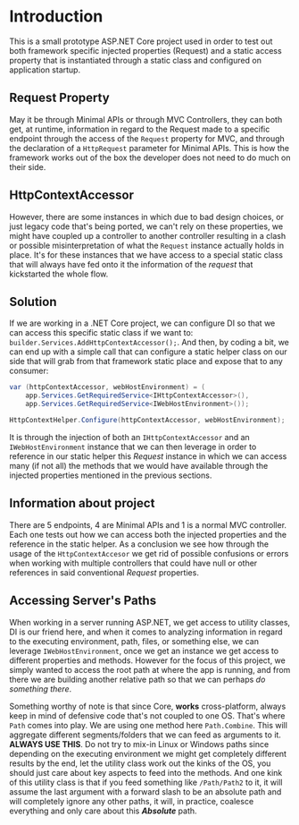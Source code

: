 # Introduction

This is a small prototype ASP.NET Core project used in order to test out both framework 
specific injected properties (Request) and a static access property that is instantiated 
through a static class and configured on application startup.

## Request Property

May it be through Minimal APIs or through MVC Controllers, they can both get, at 
runtime, information in regard to the Request made to a specific endpoint through 
the access of the `Request` property for MVC, and through the declaration of a
`HttpRequest` parameter for Minimal APIs. This is how the framework works out of 
the box the developer does not need to do much on their side.

## HttpContextAccessor

However, there are some instances in which due to bad design choices, or just legacy 
code that's being ported, we can't rely on these properties, we might have coupled up 
a controller to another controller resulting in a clash or possible misinterpretation 
of what the `Request` instance actually holds in place. It's for these instances that 
we have access to a special static class that will always have fed onto it the information 
of the _request_ that kickstarted the whole flow.

## Solution

If we are working in a .NET Core project, we can configure DI so that we can access 
this specific static class if we want to: `builder.Services.AddHttpContextAccessor();`. 
And then, by coding a bit, we can end up with a simple call that can configure a static 
helper class on our side that will grab from that framework static place and expose 
that to any consumer:

````csharp
var (httpContextAccessor, webHostEnvironment) = (
    app.Services.GetRequiredService<IHttpContextAccessor>(),
    app.Services.GetRequiredService<IWebHostEnvironment>());

HttpContextHelper.Configure(httpContextAccessor, webHostEnvironment);
````
It is through the injection of both an `IHttpContextAccessor` and an `IWebHostEnvironment` 
instance that we can then leverage in order to reference in our static helper this 
_Request_ instance in which we can access many (if not all) the methods that we would 
have available through the injected properties mentioned in the previous sections.

## Information about project

There are 5 endpoints, 4 are Minimal APIs and 1 is a normal MVC controller. Each 
one tests out how we can access both the injected properties and the reference in 
the static helper. As a conclusion we see how through the usage of the `HttpContextAccesor` 
we get rid of possible confusions or errors when working with multiple controllers 
that could have null or other references in said conventional _Request_ properties.

## Accessing Server's Paths

When working in a server running ASP.NET, we get access to utility classes, DI is 
our friend here, and when it comes to analyzing information in regard to the executing 
environment, path, files, or something else, we can leverage `IWebHostEnvironment`, 
once we get an instance we get access to different properties and methods. However 
for the focus of this project, we simply wanted to access the root path at where the 
app is running, and from there we are building another relative path so that we can 
perhaps _do something there_.

Something worthy of note is that since Core, **works** cross-platform, always keep 
in mind of defensive code that's not coupled to one OS. That's where `Path` 
comes into play. We are using one method here `Path.Combine`. This will aggregate 
different segments/folders that we can feed as arguments to it. **ALWAYS USE THIS**. 
Do not try to mix-in Linux or Windows paths since depending on the executing environment 
we might get completely different results by the end, let the utility class work out 
the kinks of the OS, you should just care about key aspects to feed into the methods. 
And one kink of this utility class is that if you feed something like `/Path/Path2` to 
it, it will assume the last argument with a forward slash to be an absolute path 
and will completely ignore any other paths, it will, in practice, coalesce everything 
and only care about this **_Absolute_** path.